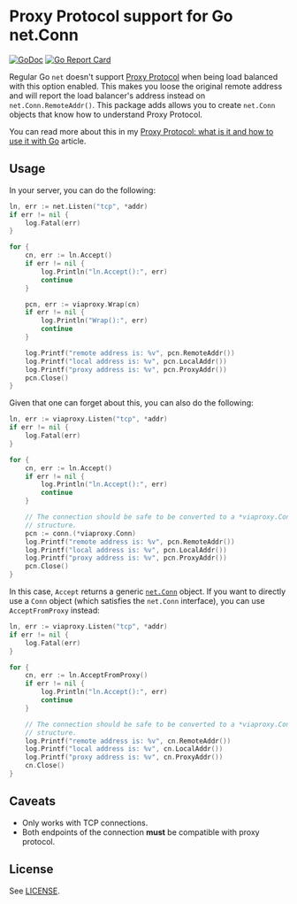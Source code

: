 # Proxy Protocol support for Go net.Conn

[![GoDoc](https://godoc.org/github.com/inkel/viaproxy?status.svg)](https://godoc.org/github.com/inkel/viaproxy) [![Go Report Card](https://goreportcard.com/badge/github.com/inkel/viaproxy)](https://goreportcard.com/report/github.com/inkel/viaproxy)

Regular Go `net` doesn't support [Proxy Protocol](http://www.haproxy.com/blog/haproxy/proxy-protocol/) when being load balanced with this option enabled. This makes you loose the original remote address and will report the load balancer's address instead on `net.Conn.RemoteAddr()`.  This package adds allows you to create `net.Conn` objects that know how to understand Proxy Protocol.

You can read more about this in my [Proxy Protocol: what is it and how to use it with Go](https://inkel.github.io/posts/proxy-protocol/) article.

## Usage
In your server, you can do the following:

```go
ln, err := net.Listen("tcp", *addr)
if err != nil {
	log.Fatal(err)
}

for {
	cn, err := ln.Accept()
	if err != nil {
		log.Println("ln.Accept():", err)
		continue
	}

	pcn, err := viaproxy.Wrap(cn)
	if err != nil {
		log.Println("Wrap():", err)
		continue
	}

	log.Printf("remote address is: %v", pcn.RemoteAddr())
	log.Printf("local address is: %v", pcn.LocalAddr())
	log.Printf("proxy address is: %v", pcn.ProxyAddr())
	pcn.Close()
}
```

Given that one can forget about this, you can also do the following:

```go
ln, err := viaproxy.Listen("tcp", *addr)
if err != nil {
	log.Fatal(err)
}

for {
	cn, err := ln.Accept()
	if err != nil {
		log.Println("ln.Accept():", err)
		continue
	}

	// The connection should be safe to be converted to a *viaproxy.Conn
	// structure.
	pcn := conn.(*viaproxy.Conn)
	log.Printf("remote address is: %v", pcn.RemoteAddr())
	log.Printf("local address is: %v", pcn.LocalAddr())
	log.Printf("proxy address is: %v", pcn.ProxyAddr())
	pcn.Close()
}
```

In this case, `Accept` returns a generic [`net.Conn`](https://golang.org/pkg/net/#Conn) object. If you want to directly use a `Conn` object (which satisfies the `net.Conn` interface), you can use `AcceptFromProxy` instead:

```go
ln, err := viaproxy.Listen("tcp", *addr)
if err != nil {
	log.Fatal(err)
}

for {
	cn, err := ln.AcceptFromProxy()
	if err != nil {
		log.Println("ln.Accept():", err)
		continue
	}

	// The connection should be safe to be converted to a *viaproxy.Conn
	// structure.
	log.Printf("remote address is: %v", cn.RemoteAddr())
	log.Printf("local address is: %v", cn.LocalAddr())
	log.Printf("proxy address is: %v", cn.ProxyAddr())
	cn.Close()
}
```

## Caveats
* Only works with TCP connections.
* Both endpoints of the connection **must** be compatible with proxy protocol.

## License
See [LICENSE](LICENSE).
